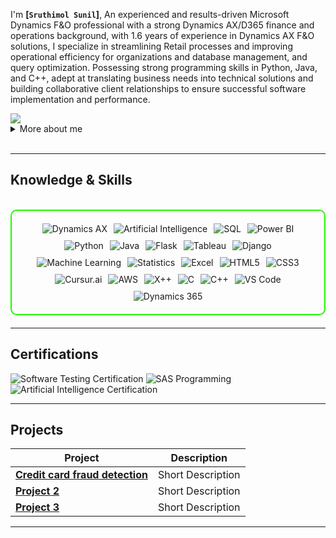 I'm **[`Sruthimol Sunil`]**, An experienced and results-driven Microsoft Dynamics F\&O professional with a strong Dynamics
 AX/D365 finance and operations background, with 1.6 years of experience in Dynamics AX F\&O solutions, I specialize in streamlining Retail processes and improving 
 operational efficiency for organizations and database management, and query optimization. Possessing strong programming skills in Python, Java, and C++, adept at
 translating business needs into technical solutions and building collaborative client relationships to ensure successful software implementation and performance.

<a href="[https://linkedin.com/in/sruthimol-sunil-159b3b188]">
<img src="https://img.shields.io/badge/-LinkedIn-0072b1?&style=for-the-badge&logo=linkedin&logoColor=white" /></a>

<details>
  <summary>More about me</summary>

- **Name**: Sruthimol Sunil
- **From**: India
- **Executive -MDM** | **Dynamics AX 2012/D365(Operational and Technical)**
- Developed and maintained Microsoft Dynamics Retail POS systems and Configured Retail POS systems to meet specific business requirements.
- Developed custom modules and functionalities using X++ to address unique client needs and Integrated Microsoft Dynamics AX with other systems, ensuring seamless data flow 
  and cross-platform functionality.
- Provided ongoing support and resolved technical issues for Microsoft Dynamics AX applications.
- Handled ERP operations for international brands like Coldstone Creamery, Gosport, ToysRus and YOYOSO
- Product information management, Tax master configuration, Transfer order creation and shipment, Sales and purchase order creation and posting in ERP, POS configuration, 
  promotion. mechanism, Project Management, Inventory Management, IT Procurement, Bill of material and formula management.

</details>
<br>

---

<h2 id="knowledge_skills" align=''> Knowledge & Skills </h2>

<br>

<div style="border: 2px solid #22F700; border-radius: 10px; padding: 20px; margin-bottom: 20px;">
  <div align="left" style="display: flex; flex-wrap: wrap; justify-content: center; gap: 10px;">
      <img src="https://img.shields.io/badge/Dynamics_AX-002050?style=for-the-badge&logo=microsoft&logoColor=white" alt="Dynamics AX" />
      <img src="https://img.shields.io/badge/Artificial_Intelligence-121212?style=for-the-badge&logo=ai&logoColor=white" alt="Artificial Intelligence" />
      <img src="https://img.shields.io/badge/SQL-003B57?style=for-the-badge&logo=postgresql&logoColor=white" alt="SQL" />
      <img src="https://img.shields.io/badge/Power_BI-F2C811?style=for-the-badge&logo=powerbi&logoColor=black" alt="Power BI" />
      <img src="https://img.shields.io/badge/Python-3776AB?style=for-the-badge&logo=python&color=000000" alt="Python" />
      <img src="https://img.shields.io/badge/Java-007396?style=for-the-badge&logo=java&logoColor=white" alt="Java" />
      <img src="https://img.shields.io/badge/Flask-000000?style=for-the-badge&logo=flask&logoColor=white" alt="Flask" />
      <img src="https://img.shields.io/badge/Tableau-E97627?style=for-the-badge&logo=tableau&logoColor=white" alt="Tableau" />
      <img src="https://img.shields.io/badge/Django-092E20?style=for-the-badge&logo=django&logoColor=white" alt="Django" />
      <img src="https://img.shields.io/badge/Machine_Learning-FF6F00?style=for-the-badge&logo=tensorflow&logoColor=white" alt="Machine Learning" />
      <img src="https://img.shields.io/badge/Statistics-4B8BBE?style=for-the-badge&logo=gnuplot&logoColor=white" alt="Statistics" />
      <img src="https://img.shields.io/badge/Excel-217346?style=for-the-badge&logo=microsoft-excel&logoColor=white" alt="Excel" />
      <img src="https://img.shields.io/badge/HTML5-5D4B6C?style=for-the-badge&logo=html5&color=000000" alt="HTML5" />
      <img src="https://img.shields.io/badge/CSS3-2965F1?style=for-the-badge&logo=css3&color=000000" alt="CSS3" />
      <img src="https://img.shields.io/badge/Cursur.ai-1A1A1A?style=for-the-badge&logo=openai&logoColor=white" alt="Cursur.ai" />
      <img src="https://img.shields.io/badge/AWS-232F3E?style=for-the-badge&logo=amazon-aws&logoColor=white" alt="AWS" />
      <img src="https://img.shields.io/badge/X++-002050?style=for-the-badge&logo=microsoft&logoColor=white" alt="X++" />
      <img src="https://img.shields.io/badge/C-A8B9CC?style=for-the-badge&logo=c&logoColor=black" alt="C" />
      <img src="https://img.shields.io/badge/C++-00599C?style=for-the-badge&logo=c%2B%2B&logoColor=white" alt="C++" />
      <img src="https://img.shields.io/badge/VS_Code-007ACC?style=for-the-badge&logo=visual-studio-code&color=000000" alt="VS Code" />
      <img src="https://img.shields.io/badge/Dynamics_365-0078D4?style=for-the-badge&logo=microsoft&logoColor=white" alt="Dynamics 365" />

      

  </div>
</div>

---
<h2 id="Certifications" align=''> Certifications </h2>

<div>
<img src="https://img.shields.io/badge/Software_Testing-Certified-00BFFF?style=for-the-badge&color=000000" alt="Software Testing Certification" />
<img src="https://img.shields.io/badge/SAS_Programming-Certified-1E90FF?style=for-the-badge&logo=sas&logoColor=white&color=000000" alt="SAS Programming" />
<img src="https://img.shields.io/badge/Artificial_Intelligence-Certified-FF6F00?style=for-the-badge&logo=openai&logoColor=white&color=000000" alt="Artificial Intelligence Certification" />

</div>

---

<h2 id="Projects" align=''> Projects </h2>


| **Project**      | **Description**                                                                                  |
|-------------------|--------------------------------------------------------------------------------------------------|
| **[Credit card fraud detection](CREDIT-CARD-FRAUD-DETECTION)**    | Short Description |
| **[Project 2](https://github.com/)**    | Short Description |
| **[Project 3](https://github.com/)**    | Short Description | 

---
